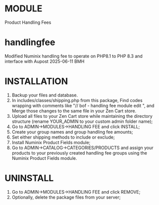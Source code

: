 MODULE
======
Product Handling Fees
# handlingfee
Modified Numinix handling fee to operate on PHP8.1 to PHP 8.3 and interface with Aupost
2025-06-11 BMH

INSTALLATION
============
1. Backup your files and database.
2. In includes/classes/shipping.php from this package, Find codes wrapping with comments like "// bof - handling fee module edit ", and Merge those changes to the same file in your Zen Cart store.
3. Upload all files to your Zen Cart store while maintaining the directory structure (rename YOUR_ADMIN to your custom admin folder name);
4. Go to ADMIN->MODULES->HANDLING FEE and click INSTALL;
5. Create your group names and group handling fee amounts;
6. Set either shipping methods to include or exclude;
7. Install Numinix Product Fields module;
8. Go to ADMIN->CATALOG->CATEGORIES/PRODUCTS and assign your products to your previously created handling fee groups using the Numinix Product Fields module.

UNINSTALL
=========
1. Go to ADMIN->MODULES->HANDLING FEE and click REMOVE;
2. Optionally, delete the package files from your server;
